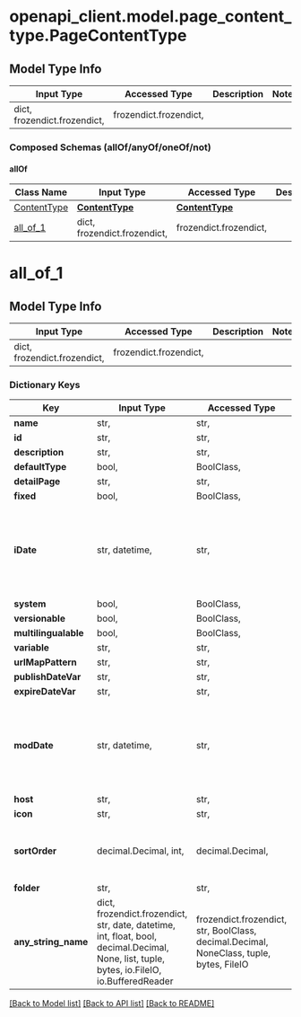 # openapi_client.model.page_content_type.PageContentType

## Model Type Info
Input Type | Accessed Type | Description | Notes
------------ | ------------- | ------------- | -------------
dict, frozendict.frozendict,  | frozendict.frozendict,  |  | 

### Composed Schemas (allOf/anyOf/oneOf/not)
#### allOf
Class Name | Input Type | Accessed Type | Description | Notes
------------- | ------------- | ------------- | ------------- | -------------
[ContentType](ContentType.md) | [**ContentType**](ContentType.md) | [**ContentType**](ContentType.md) |  | 
[all_of_1](#all_of_1) | dict, frozendict.frozendict,  | frozendict.frozendict,  |  | 

# all_of_1

## Model Type Info
Input Type | Accessed Type | Description | Notes
------------ | ------------- | ------------- | -------------
dict, frozendict.frozendict,  | frozendict.frozendict,  |  | 

### Dictionary Keys
Key | Input Type | Accessed Type | Description | Notes
------------ | ------------- | ------------- | ------------- | -------------
**name** | str,  | str,  |  | [optional] 
**id** | str,  | str,  |  | [optional] 
**description** | str,  | str,  |  | [optional] 
**defaultType** | bool,  | BoolClass,  |  | [optional] 
**detailPage** | str,  | str,  |  | [optional] 
**fixed** | bool,  | BoolClass,  |  | [optional] 
**iDate** | str, datetime,  | str,  |  | [optional] value must conform to RFC-3339 date-time
**system** | bool,  | BoolClass,  |  | [optional] 
**versionable** | bool,  | BoolClass,  |  | [optional] 
**multilingualable** | bool,  | BoolClass,  |  | [optional] 
**variable** | str,  | str,  |  | [optional] 
**urlMapPattern** | str,  | str,  |  | [optional] 
**publishDateVar** | str,  | str,  |  | [optional] 
**expireDateVar** | str,  | str,  |  | [optional] 
**modDate** | str, datetime,  | str,  |  | [optional] value must conform to RFC-3339 date-time
**host** | str,  | str,  |  | [optional] 
**icon** | str,  | str,  |  | [optional] 
**sortOrder** | decimal.Decimal, int,  | decimal.Decimal,  |  | [optional] value must be a 32 bit integer
**folder** | str,  | str,  |  | [optional] 
**any_string_name** | dict, frozendict.frozendict, str, date, datetime, int, float, bool, decimal.Decimal, None, list, tuple, bytes, io.FileIO, io.BufferedReader | frozendict.frozendict, str, BoolClass, decimal.Decimal, NoneClass, tuple, bytes, FileIO | any string name can be used but the value must be the correct type | [optional]

[[Back to Model list]](../../README.md#documentation-for-models) [[Back to API list]](../../README.md#documentation-for-api-endpoints) [[Back to README]](../../README.md)

